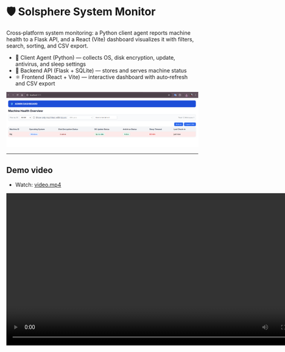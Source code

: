 # 🛡️ Solsphere System Monitor

Cross‑platform system monitoring: a Python client agent reports machine health to a Flask API, and a React (Vite) dashboard visualizes it with filters, search, sorting, and CSV export.

- 🐍 Client Agent (Python) — collects OS, disk encryption, update, antivirus, and sleep settings
- 🐣 Backend API (Flask + SQLite) — stores and serves machine status
- ⚛️ Frontend (React + Vite) — interactive dashboard with auto‑refresh and CSV export

![Dashboard](dashboard.png)

---

## Demo video

- Watch: [video.mp4](video.mp4)

<video src="video.mp4" controls width="800" />

---

## Table of Contents

- [🚀 Features](#features)
  - [Dashboard features](#dashboard-features)
  - [Monitoring capabilities](#monitoring-capabilities)
- [🏗️ Architecture](#architecture)
- [📁 Project Structure](#project-structure)
- [Quick Start](#quick-start-windows-powershell)
- [How to run (Windows / macOS / Linux)](#how-to-run-windows--macos--linux)
- [Configuration](#configuration)
- [API Reference](#api-reference)
- [Troubleshooting](#troubleshooting)
- [Security & Production Notes](#security--production-notes)
- [Author](#author)
- [License](#license)
- [Demo: Seed Multiple Machines](#demo-seed-multiple-machines)
- [One-command demo](#one-command-demo-starts-backend-frontend-and-live-seeder)
- [Contributing](#contributing)
- [Support](#support)

---

## 🚀 Features

### Dashboard features

- Disk encryption, OS updates, antivirus, and sleep timeout visibility
- Auto-refreshing dashboard with filters (OS and issue type), search, sort, and CSV export
- Simple shared secret via X-API-Key header
- Lightweight SQLite storage; easy to run locally

### Monitoring capabilities

- Operating System: Windows, macOS (Darwin), Linux
- Disk Encryption: BitLocker/FileVault/LUKS detection heuristics
- OS Updates: basic up-to-date vs update-available signal
- Antivirus: installed/active status
- Sleep Timeout: minutes until sleep
- Last Check-in: ISO timestamp

---

## 🏗️ Architecture

- Backend: Python, Flask, Flask-CORS, SQLite
- Client: Python, requests, platform-specific shell/Powershell utilities
- Frontend: React 19, Vite 7, Axios

---

## 📁 Project Structure

```
backend/   Flask API (SQLite DB at backend/systems.db)
client/    Python agent (15‑min loop; only posts on change)
frontend/  React dashboard (Vite dev server)
```

---

## Quick Start (Windows PowerShell)

Open three terminals, one per service.

### 1) Backend API
Location: `backend/`

```powershell
# Optional: create a venv
py -3 -m venv .venv; .\.venv\Scripts\Activate.ps1

pip install -r requirements.txt
python .\app.py
```

Default: http://localhost:5000

Endpoints:
- POST /report (requires header: X-API-Key: StrongInterviewKey)
- GET  /machines

### 2) Client Agent
Location: project root or `client/`

```powershell
# Optional: create a venv
py -3 -m venv .venv; .\.venv\Scripts\Activate.ps1

pip install -r client\requirements.txt
python .\client\main.py
```

Notes:
- Sends a report every 15 minutes (only when state changes) to http://localhost:5000/report
- Change target/backend key by editing:
  - client/main.py → SERVER_URL, API_KEY
  - backend/app.py → API_KEY

### 3) Frontend Dashboard
Location: `frontend/`

```powershell
npm install
npm run dev
```

Open the dev URL printed by Vite (usually http://localhost:5173). The UI fetches from `http://localhost:5000/machines`. If your backend is elsewhere, update the `API` constant in `frontend/src/App.jsx`.

---

## How to run (Windows / macOS / Linux)

Run each service in its own terminal.

### Windows (PowerShell)

- Backend

```powershell
cd backend
py -3 -m venv .venv; .\.venv\Scripts\Activate.ps1
pip install -r requirements.txt
python .\app.py
```

- Client

```powershell
cd <repo-root>
py -3 -m venv .venv; .\.venv\Scripts\Activate.ps1
pip install -r .\client\requirements.txt
python .\client\main.py
```

- Frontend

```powershell
cd frontend
npm install
npm run dev
```

Notes:
- Backend listens on http://localhost:5000; dashboard typically on http://localhost:5173.
- Ensure `API_KEY` matches in `backend/app.py` and `client/main.py`.

### macOS / Linux (bash)

- Backend

```bash
cd backend
python3 -m venv .venv && source .venv/bin/activate
pip install -r requirements.txt
python app.py
```

- Client

```bash
cd <repo-root>
python3 -m venv .venv && source .venv/bin/activate
pip install -r client/requirements.txt
python client/main.py
```

- Frontend

```bash
cd frontend
npm install
npm run dev
```

Notes:
- Linux update check assumes apt; adapt for your distro if needed.
- If binding to non-localhost, update `SERVER_URL` in `client/main.py` and `API` in `frontend/src/App.jsx`.

---

## Configuration

- Backend API Key: `backend/app.py` (constant `API_KEY`)
- Client API Key + URL: `client/main.py` (constants `API_KEY`, `SERVER_URL`)
- DB path: `backend/systems.db` (created on first run)

For production, prefer environment variables, HTTPS/SSL termination, and a stronger auth mechanism (JWT/OAuth, RBAC).

---

## API Reference

### POST /report
Headers:
- `Content-Type: application/json`
- `X-API-Key: StrongInterviewKey`

Body example:

```json
{
  "machine_id": "MY-PC",
  "os": "Windows",
  "disk_encryption": true,
  "os_update": { "current": "10.0.19045", "latest": "Up to date" },
  "antivirus": { "installed": true, "active": true },
  "sleep_settings": { "timeout_minutes": 10 },
  "timestamp": "2025-08-25T12:34:56.789Z"
}
```

Response: `{ "status": "ok" }`

### GET /machines
Query params (optional):
- `os` = Windows | Darwin | Linux
- `issue` = disk | update | antivirus | sleep

Response example (array):

```json
[
  {
    "machine_id": "MY-PC",
    "os": "Windows",
    "disk_encryption": true,
    "os_update": { "current": "10.0.19045", "latest": "Up to date" },
    "antivirus": { "installed": true, "active": true },
    "sleep_settings": { "timeout_minutes": 10 },
    "timestamp": "2025-08-25T12:34:56.789Z"
  }
]
```

---

## Troubleshooting

- Client exits immediately (PowerShell): ensure `requests` is installed and the backend is running. Check the last console error.
- CORS errors in browser: backend enables CORS via Flask-CORS; ensure it’s running on http://localhost:5000.
- Antivirus/Update checks on Windows: PowerShell cmdlets may require admin privileges; run PowerShell as Administrator for accurate results.
- Port conflicts: change Flask port (e.g., `app.run(port=5001)`) and update `API` in `frontend/src/App.jsx` and `SERVER_URL` in `client/main.py`.

---

## Security & Production Notes

- Replace the shared `API_KEY` in backend and client; store secrets securely.
- Use HTTPS and proper auth (JWT/OAuth) and consider RBAC for the dashboard.
- Migrate from SQLite to a managed DB if multi-user or high-write is expected.

---

## Author

Raj Vishwakarma  
GitHub: https://github.com/rajvishwakarma1

---

## License

No license specified. Add a LICENSE file to define usage terms.

---

## Demo: Seed Multiple Machines

You can populate the dashboard with sample machines for demos.

### What it does
- Posts a handful of Windows/macOS/Linux machines with mixed health states to the running backend.
- Uses the same `/report` API your client uses.

### 1) Start the backend first
Ensure `backend/app.py` is running on http://localhost:5000.

### 2) Run the seeder

Location: `scripts/seed_demo.py`

Windows (PowerShell):
```powershell
cd scripts
py -3 -m venv .venv; .\.venv\Scripts\Activate.ps1
pip install requests
python .\seed_demo.py
```

macOS/Linux (bash):
```bash
cd scripts
python3 -m venv .venv && source .venv/bin/activate
pip install requests
python seed_demo.py
```

### 3) View in the dashboard
- Start the frontend (`frontend/` → `npm run dev`) and open the Vite URL.
- Filter by OS or issue types to explore the seeded data.

### Resetting demo data
- The backend stores data in `backend/systems.db`.
- To reset locally, stop the backend and delete `backend/systems.db`, then start the backend again (it recreates the DB). Re-run the seeder if needed.

### Live demo mode (runs alongside the dashboard)
The seeder can continuously post randomized updates to simulate machines changing state while you view the dashboard.

Windows (PowerShell):
```powershell
cd scripts
py -3 -m venv .venv; .\.venv\Scripts\Activate.ps1
pip install requests
python .\seed_demo.py --loop --interval 10
```

macOS/Linux (bash):
```bash
cd scripts
python3 -m venv .venv && source .venv/bin/activate
pip install requests
python seed_demo.py --loop --interval 10
```

Environment overrides (optional):
- `DEMO_API_URL` (default `http://localhost:5000/report`)
- `DEMO_API_KEY` (default `StrongInterviewKey`)

---

## One-command demo (starts backend, frontend, and live seeder)

From the repo root you can start everything together. The script launches:
- Flask backend on http://localhost:5000
- Vite dev server (port may vary if 5173 is busy; check terminal output)
- Seeder in live mode posting updates every 10s

Windows (PowerShell):
```powershell
python .\run_demo.py
```

macOS/Linux (bash):
```bash
python3 run_demo.py
```

Stop with Ctrl+C and the script will terminate all child processes.

---

## Contributing

Pull requests are welcome. For major changes, please open an issue first to discuss what you’d like to change.

Basic flow:
- Fork the repo
- Create a feature branch
- Commit with clear messages
- Open a PR describing the change and testing steps

## Support

If you run into issues:
- Open a GitHub issue on this repository
- Include your OS, Python/Node versions, and any console logs



